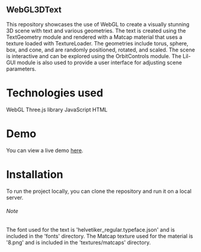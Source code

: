 ## WebGL3DText
This repository showcases the use of WebGL to create a visually stunning 3D scene with text and various geometries. The text is created using the TextGeometry module and rendered with a Matcap material that uses a texture loaded with TextureLoader. The geometries include torus, sphere, box, and cone, and are randomly positioned, rotated, and scaled. The scene is interactive and can be explored using the OrbitControls module. The Lil-GUI module is also used to provide a user interface for adjusting scene parameters.

# Technologies used
WebGL
Three.js library
JavaScript
HTML

# Demo
You can view a live demo [here](https://anastasiyanikalayeva.github.io/WebGL3DText/).

# Installation
To run the project locally, you can clone the repository and run it on a local server.

###### Note
The font used for the text is 'helvetiker_regular.typeface.json' and is included in the 'fonts' directory. The Matcap texture used for the material is '8.png' and is included in the 'textures/matcaps' directory.